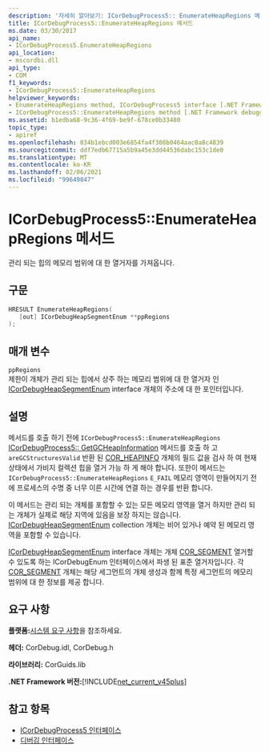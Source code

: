 ```yaml
---
description: '자세히 알아보기: ICorDebugProcess5:: EnumerateHeapRegions 메서드'
title: ICorDebugProcess5::EnumerateHeapRegions 메서드
ms.date: 03/30/2017
api_name:
- ICorDebugProcess5.EnumerateHeapRegions
api_location:
- mscordbi.dll
api_type:
- COM
f1_keywords:
- ICorDebugProcess5::EnumerateHeapRegions
helpviewer_keywords:
- EnumerateHeapRegions method, ICorDebugProcess5 interface [.NET Framework debugging]
- ICorDebugProcess5::EnumerateHeapRegions method [.NET Framework debugging]
ms.assetid: b1edba68-9c36-4f69-be9f-678ce0b33480
topic_type:
- apiref
ms.openlocfilehash: 034b1ebcd003e6854fa4f308b0464aac0a8c4839
ms.sourcegitcommit: ddf7edb67715a5b9a45e3dd44536dabc153c1de0
ms.translationtype: MT
ms.contentlocale: ko-KR
ms.lasthandoff: 02/06/2021
ms.locfileid: "99649847"
---
```

# <a name="icordebugprocess5enumerateheapregions-method"></a>ICorDebugProcess5::EnumerateHeapRegions 메서드

관리 되는 힙의 메모리 범위에 대 한 열거자를 가져옵니다.  
  
## <a name="syntax"></a>구문  
  
```cpp  
HRESULT EnumerateHeapRegions(  
   [out] ICorDebugHeapSegmentEnum **ppRegions  
);  
```  
  
## <a name="parameters"></a>매개 변수  

 `ppRegions`  
 제한이 개체가 관리 되는 힙에서 상주 하는 메모리 범위에 대 한 열거자 인 [ICorDebugHeapSegmentEnum](icordebugheapsegmentenum-interface.md) interface 개체의 주소에 대 한 포인터입니다.  
  
## <a name="remarks"></a>설명  

 메서드를 호출 하기 전에 `ICorDebugProcess5::EnumerateHeapRegions` [ICorDebugProcess5:: GetGCHeapInformation](icordebugprocess5-getgcheapinformation-method.md) 메서드를 호출 하 고 `areGCStructuresValid` 반환 된 [COR_HEAPINFO](cor-heapinfo-structure.md) 개체의 필드 값을 검사 하 여 현재 상태에서 가비지 컬렉션 힙을 열거 가능 하 게 해야 합니다. 또한이 메서드는 `ICorDebugProcess5::EnumerateHeapRegions` `E_FAIL` 메모리 영역이 만들어지기 전에 프로세스의 수명 중 너무 이른 시간에 연결 하는 경우를 반환 합니다.  
  
 이 메서드는 관리 되는 개체를 포함할 수 있는 모든 메모리 영역을 열거 하지만 관리 되는 개체가 실제로 해당 지역에 있음을 보장 하지는 않습니다. [ICorDebugHeapSegmentEnum](icordebugheapsegmentenum-interface.md) collection 개체는 비어 있거나 예약 된 메모리 영역을 포함할 수 있습니다.  
  
 [ICorDebugHeapSegmentEnum](icordebugheapsegmentenum-interface.md) interface 개체는 개체 [COR_SEGMENT](cor-segment-structure.md) 열거할 수 있도록 하는 ICorDebugEnum 인터페이스에서 파생 된 표준 열거자입니다. 각 [COR_SEGMENT](cor-segment-structure.md) 개체는 해당 세그먼트의 개체 생성과 함께 특정 세그먼트의 메모리 범위에 대 한 정보를 제공 합니다.  
  
## <a name="requirements"></a>요구 사항  

 **플랫폼:**[시스템 요구 사항](../../get-started/system-requirements.md)을 참조하세요.  
  
 **헤더:** CorDebug.idl, CorDebug.h  
  
 **라이브러리:** CorGuids.lib  
  
 **.NET Framework 버전:**[!INCLUDE[net_current_v45plus](../../../../includes/net-current-v45plus-md.md)]  
  
## <a name="see-also"></a>참고 항목

- [ICorDebugProcess5 인터페이스](icordebugprocess5-interface.md)
- [디버깅 인터페이스](debugging-interfaces.md)
